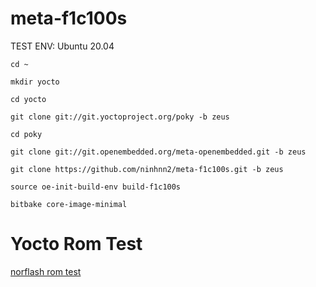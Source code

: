 # meta-f1c100s


TEST ENV: Ubuntu 20.04

```shell
cd ~

mkdir yocto

cd yocto

git clone git://git.yoctoproject.org/poky -b zeus

cd poky

git clone git://git.openembedded.org/meta-openembedded.git -b zeus

git clone https://github.com/ninhnn2/meta-f1c100s.git -b zeus

source oe-init-build-env build-f1c100s

bitbake core-image-minimal
```

# Yocto Rom Test

[norflash rom test](https://mega.nz/file/UiBWnDRQ#jSAgU6_mVsZ91opM_cSA_pZ5nb5aLgdd0M5-xkwwXFA)
